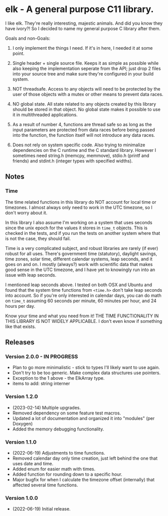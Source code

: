 # elk - A general purpose C11 library.

  I like elk. They're really interesting, majestic animals. And did you know they have ivory?! So
  I decided to name my general purpose C library after them. 
 
 Goals and non-Goals:
  1. I only implement the things I need. If it's in here, I needed it at some point.

  2. Single header + single source file. Keeps it as simple as possible while also keeping the 
     implementation seperate from the API; just drop 2 files into your source tree and make sure
     they're configured in your build system.

  3. NOT threadsafe. Access to any objects will need to be protected by the user of those objects
     with a mutex or other means to prevent data races.

  4. NO global state. All state related to any objects created by this library should be stored 
     in that object. No global state makes it possible to use it in multithreaded applications. 

  5. As a result of number 4, functions are thread safe so as long as the input parameters are
     protected from data races before being passed into the function, the function itself will not
     introduce any data races.

  6. Does not rely on system specific code. Also trying to minimalize dependencies on the C runtime
     and the C standard library. However I sometimes need string.h (memcpy, memmove), stdio.h 
     (printf and friends) and stdint.h (integer types with specified widths).

## Notes

### Time
  The time related functions in this library do NOT account for local time or timezones. I almost 
  always only need to work in the UTC timezone, so I don't worry about it. 

  In this library I also assume I'm working on a system that uses seconds since the unix epoch for
  the values it stores in `time_t` objects. This is checked in the tests, and if you run the tests
  on another system where that is not the case, they should fail.

  Time is a very complicated subject, and robust libraries are rarely (if ever) robust for all uses.
  There's government time (statutory), daylight savings, time zones, solar time, different calendar 
  systems, leap seconds, and it goes on and on. I mostly (always?) work with scientific data that 
  makes good sense in the UTC timezone, and I have yet to knowingly run into an issue with leap 
  seconds. 

  I mentioned leap seconds above. I tested on both OSX and Ubuntu and found that the system time
  functions from `<time.h>` don't take leap seconds into account. So if you're only interested in
  calendar days, you can do math on `time_t` assuming 60 seconds per minute, 60 minutes per hour,
  and 24 hours per day.

  Know your time and what you need from it! THE TIME FUNCTIONALITY IN THIS LIBRARY IS NOT WIDELY 
  APPLICABLE. I don't even know if something like that exists.

## Releases

### Version 2.0.0 - IN PROGRESS
  - Plan to go more minimalistic - stick to types I'll likely want to use again.
  - Don't try to be too generic. Make complex data structures use pointers.
  - Exception to the 1 above - the ElkArray type.
  - items to add: string interner

### Version 1.2.0
  - (2023-02-14) Multiple upgrades.
  - Removed dependency on some feature test macros.
  - Updated a lot of documentation and organized it into "modules" (per Doxygen)
  - Added the memory debugging functionality.

### Version 1.1.0
  - (2022-06-19) Adjustments to time functions.
  - Removed calendar day only time creation, just left behind the one that uses date and time.
  - Added enum for easier math with times.
  - Added function for rounding down to a specific hour.
  - Major bugfix for when I calculate the timezone offset (internally) that affected several
    time functions.

### Version 1.0.0
  - (2022-06-19) Initial release.

